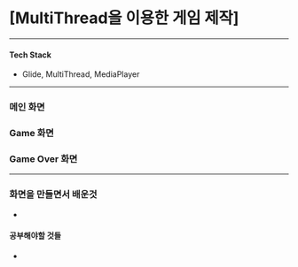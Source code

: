# [MultiThread을 이용한 게임 제작]
***
#### Tech Stack
* Glide, MultiThread, MediaPlayer

***
### 메인 화면


### Game 화면


### Game Over 화면


***
### 화면을 만들면서 배운것
* 

#### 공부해야할 것들
* 

